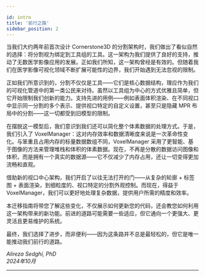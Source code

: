 ```yaml
---

id: intro  
title: '前行之路'  
sidebar_position: 2
---  
```


当我们大约两年前首次设计 Cornerstone3D 的分割架构时，我们做出了看似自然的选择：将分割视为绑定到工具组的工具。这一架构为我们提供了良好的支持，推动了无数医学影像应用的发展。正如我们所知，这一架构曾经是有效的。但随着我们在医学影像可视化领域不断扩展可能性的边界，我们开始遇到无法忽视的限制。

正如我们所意识到的，分割不仅仅是工具——它们是核心数据结构，理应作为我们的可视化管道中的第一类公民来对待。虽然以工具组为中心的方式优雅且简单，但它开始限制我们创新的能力。支持先进的用例——例如表面体积渲染、在不同视口中显示同一分割的多个表示、提供视口特定的自定义设置，甚至只是隐藏 MPR 布局中的分割——这一切都受到旧模型的限制。

在摆脱这一模型后，我们意识到我们还可以简化整个体素数据的处理方式。于是，我们引入了 VoxelManager：这对内存效率和数据清晰度来说是一次革命性变化。与笨重且占用内存的标量数据数组不同，VoxelManager 采用了更智能、基于图像的方法来管理堆栈和体积的体素数据。现在，不再是分散的数据访问图像和体积，而是拥有一个真实的数据源——它不仅减少了内存占用，还让一切变得更加流畅和直观。

借助新的视口中心架构，我们开启了以往无法打开的门——从复杂的轮廓 + 标签图 + 表面渲染，到细粒度的、视口特定的分割外观控制。而现在，得益于 VoxelManager，我们可以更好地处理复杂数据，提供用户所需的精度和效率。

本迁移指南将带您了解这些变化，不仅展示如何更新您的代码，还会教您如何利用这一架构带来的新功能。前进的道路可能需要一些适应，但它通向一个更强大、更灵活且更易维护的系统。

最终，我们选择了进步，而非便利——因为这条路并不总是最轻松的，但它是唯一能推动我们前行的道路。

<div style={{ textAlign: 'right' }}>  
  <i>  
    Alireza Sedghi, PhD<br/>  
    2024年10月  
  </i>  
</div>  

---